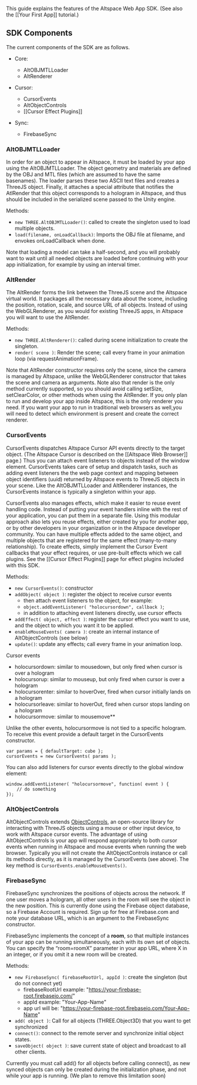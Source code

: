 This guide explains the features of the Altspace Web App SDK.  (See also the [[Your First App]] tutorial.)

## SDK Components
The current components of the SDK are as follows. 

* Core: 
  * AltOBJMTLLoader
  * AltRenderer
* Cursor: 
  * CursorEvents
  * AltObjectControls
  * [[Cursor Effect Plugins]]

* Sync: 
  * FirebaseSync


### AltOBJMTLLoader
In order for an object to appear in Altspace, it must be loaded by your app using the AltOBJMTLLoader.  The object geometry and materials are defined by the OBJ and MTL files (which are assumed to have the same basenames).  The loader parses these two ASCII text files and creates a ThreeJS object.  Finally, it attaches a special attribute  that notifies the AtlRender that this object corresponds to a hologram in Altspace, and thus should be included in the serialized scene passed to the Unity engine.  

Methods:
* `new THREE.AltOBJMTLLoader()`: called to create the singleton used to load multiple objects.
* `load(filename, onLoadCallback)`: Imports the OBJ file at filename, and envokes onLoadCallback when done.

Note that loading a model can take a half-second, and you will probably want to wait until all needed objects are loaded before continuing with your app initialization, for example by using an interval timer.

### AltRender
The AltRender forms the link between the ThreeJS scene and the Altspace virtual world.  It packages all the necessary data about the scene, including the position, rotation, scale, and source URL of all objects.  Instead of using the WebGLRenderer, as you would for existing ThreeJS apps, in Altspace you will want to use the AltRender.  

Methods:
* `new THREE.AltRenderer()`: called during scene initialization to create the singleton.
* `render( scene )`: Render the scene; call every frame in your animation loop (via requestAnimationFrame).

Note that AltRender constructor requires only the scene, since the camera is managed by Altspace, unlike the WebGLRenderer constructor that takes the scene and camera as arguments.   Note also that render is the only method currently supported, so you should avoid calling setSize, setClearColor, or other methods when using the AltRender.  If you only plan to run and develop your app inside Altspace, this is the only renderer you need. If you want your app to run in traditional web browsers as well,you will need to detect which environment is present and create the correct renderer.  

### CursorEvents
CursorEvents dispatches Altspace Cursor API events directly to the target object. (The Altspace Cursor is described on the [[Altspace Web Browser]] page.)  Thus you can attach event listeners to objects instead of the window element.  CursorEvents takes care of setup and dispatch tasks, such as adding event listeners the the web page context and mapping between object identifiers (uuid) returned by Altspace events to ThreeJS objects in your scene. Like the AltOBJMTLLoader and AltRenderer instances, the CursorEvents instance is typically a singleton within your app.

CursorEvents also manages effects, which make it easier to reuse event handling code.  Instead of putting your event handlers inline with the rest of your application, you can put them in a separate file.  Using this modular approach also lets you reuse effects, either created by you for another app, or by other developers in your organization or in the Altspace developer community. You can have multiple effects added to the same object, and multiple objects that are registered for the same effect (many-to-many relationship).  To create effects, simply implement the Cursor Event callbacks that your effect requires, or use pre-built effects which we call plugins. See the [[Cursor Effect Plugins]] page for effect plugins included with this SDK.

Methods:
* `new CursorEvents()`: constructor
* `addObject( object )`: register the object to receive cursor events
    * then attach event listeners to the object, for example:
    * `object.addEventListener( "holocursordown", callback )`;
    * in addition to attaching event listeners directly, use cursor effects
* `addEffect( object, effect )`: register the cursor effect you want to use, and the object to which you want it to be applied.  
* `enableMouseEvents( camera )`: create an internal instance of AltObjectControls (see below)
* `update()`: update any effects; call every frame in your animation loop.

Cursor events
* holocursordown: similar to mousedown, but only fired when cursor is over a hologram
* holocursorup: similar to mouseup, but only fired when cursor is over a hologram
* holocursorenter: similar to hoverOver, fired when cursor initially lands on a hologram
* holocursorleave: similar to hoverOut, fired when cursor stops landing on a hologram
* holocursormove: similar to mousemove**

Unlike the other events, holocursormove is not tied to a specific hologram.  To receive this event provide a default target in the CursorEvents constructor. 
```
var params = { defaultTarget: cube };
cursorEvents = new CursorEvents( params );
```
You can also add listeners for cursor events directly to the global window element:
```
window.addEventListener( "holocursormove", function( event ) {
    // do something
});
```


### AltObjectControls
AltObjectControls extends [ObjectControls], an open-source library for interacting with ThreeJS objects using a mouse or other input device, to work with Altspace cursor events. The advantage of using AltObjectControls is your app will respond appropriately to both cursor events when running in Altspace and mouse events when running the web browser.  Typically you will not create the AltObjectControls instance or call its methods directly, as it is managed by the CursorEvents (see above). The key method is `CursorEvents.enableMouseEvents()`. 

### FirebaseSync
FirebaseSync synchronizes the positions of objects across the network. If one user moves a hologram, all other users in the room will see the object in the new position. This is currently done using the Firebase object database, so a  Firebase Account is required.  Sign up for free at Firebase.com and note your database URL, which is an argument to the FirebaseSync constructor.  

FirebaseSync implements the concept of a **room**, so that multiple instances of your app can be running simultaneously, each with its own set of objects.  You can specify the “room=roomX” parameter in your app URL, where X in an integer, or if you omit it a new room will be created.

Methods:
* `new FirebaseSync( firebaseRootUrl, appId )`: create the singleton (but do not connect yet)
    * firebaseRootUrl example: "https://your-firebase-root.firebaseio.com/"
    * appId example: "Your-App-Name"
    * app url will be: "https://your-firebase-root.firebaseio.com/Your-App-Name"
* `add( object )`: Call for all objects (THREE.Object3D) that you want to get synchronized
* `connect()`: connect to the remote server and synchronize initial object states.  
* `saveObject( object )`: save current state of object and broadcast to all other clients.

Currently you must call add() for all objects before calling connect(), as new synced objects can only be created during the initialization phase, and not while your app is running.  (We plan to remove this limitation soon)


[Repo README]: https://github.com/AltspaceVR/AltspaceSDK
[ObjectControls]: https://github.com/cabbibo/ObjectControls
[DragPlaneEffect]: ../../src/DragPlaneEffect.js